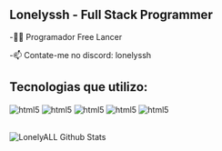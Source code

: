 <h2> Lonelyssh - Full Stack Programmer </h2>

<p>-👨‍💻 Programador Free Lancer</p>
<p>-📫 Contate-me no discord: lonelyssh</p>

## Tecnologias que utilizo:
<div>
  <div>
    <img align="center" alt="html5" src="https://img.shields.io/badge/HTML5-E34F26?style=for-the-badge&logo=html5&logoColor=white"/>
    <img align="center" alt="html5" src="https://img.shields.io/badge/CSS3-1572B6?style=for-the-badge&logo=css3&logoColor=white"/>
    <img align="center" alt="html5" src="https://img.shields.io/badge/JavaScript-F7DF1E?style=for-the-badge&logo=javascript&logoColor=black"/>
    <img align="center" alt="html5" src="https://img.shields.io/badge/MySQL-005C84?style=for-the-badge&logo=mysql&logoColor=white"/>
    <img align="center" alt="html5" src="https://img.shields.io/badge/PHP-777BB4?style=for-the-badge&logo=php&logoColor=white"/>
  </div>
</div></br>

![LonelyALL Github Stats](https://github-readme-stats.vercel.app/api?username=LonelyALL&show_icons=true&theme=dracula)

